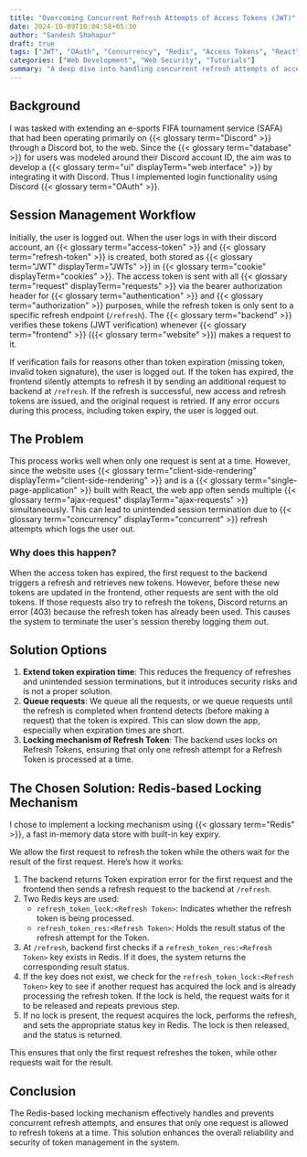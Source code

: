 ```yaml
---
title: "Overcoming Concurrent Refresh Attempts of Access Tokens (JWT)"
date: 2024-10-09T10:04:58+05:30
author: "Sandesh Shahapur"
draft: true
tags: ["JWT", "OAuth", "Concurrency", "Redis", "Access Tokens", "React"]
categories: ["Web Development", "Web Security", "Tutorials"]
summary: "A deep dive into handling concurrent refresh attempts of access tokens in a single-page application using JWT, OAuth, and Redis-based locking mechanisms to enhance token management security."
---
```


## Background

I was tasked with extending an e-sports FIFA tournament service (SAFA) that had been operating primarily on {{< glossary term="Discord" >}} through a Discord bot, to the web. Since the {{< glossary term="database" >}} for users was modeled around their Discord account ID, the aim was to develop a {{< glossary term="ui" displayTerm="web interface" >}} by integrating it with Discord. Thus I implemented login functionality using Discord {{< glossary term="OAuth" >}}.

## Session Management Workflow

Initially, the user is logged out. When the user logs in with their discord account, an {{< glossary term="access-token" >}} and {{< glossary term="refresh-token" >}} is created, both stored as {{< glossary term="JWT" displayTerm="JWTs" >}} in {{< glossary term="cookie" displayTerm="cookies" >}}. The access token is sent with all {{< glossary term="request" displayTerm="requests" >}} via the bearer authorization header for {{< glossary term="authentication" >}} and {{< glossary term="authorization" >}} purposes, while the refresh token is only sent to a specific refresh endpoint (`/refresh`). The {{< glossary term="backend" >}} verifies these tokens (JWT verification) whenever {{< glossary term="frontend" >}} ({{< glossary term="website" >}}) makes a request to it.

If verification fails for reasons other than token expiration (missing token, invalid token signature), the user is logged out. If the token has expired, the frontend silently attempts to refresh it by sending an additional request to backend at `/refresh`. If the refresh is successful, new access and refresh tokens are issued, and the original request is retried. If any error occurs during this process, including token expiry, the user is logged out.

## The Problem

This process works well when only one request is sent at a time. However, since the website uses {{< glossary term="client-side-rendering" displayTerm="client-side-rendering" >}} and is a {{< glossary term="single-page-application" >}} built with React, the web app often sends multiple {{< glossary term="ajax-request" displayTerm="ajax-requests" >}} simultaneously. This can lead to unintended session termination due to {{< glossary term="concurrency" displayTerm="concurrent" >}} refresh attempts which logs the user out.

### Why does this happen?

When the access token has expired, the first request to the backend triggers a refresh and retrieves new tokens. However, before these new tokens are updated in the frontend, other requests are sent with the old tokens. If those requests also try to refresh the tokens, Discord returns an error (403) because the refresh token has already been used. This causes the system to terminate the user's session thereby logging them out.

## Solution Options

1. **Extend token expiration time**: This reduces the frequency of refreshes and unintended session terminations, but it introduces security risks and is not a proper solution.
2. **Queue requests**: We queue all the requests, or we queue requests until the refresh is completed when frontend detects (before making a request) that the token is expired. This can slow down the app, especially when expiration times are short.
3. **Locking mechanism of Refresh Token**: The backend uses locks on Refresh Tokens, ensuring that only one refresh attempt for a Refresh Token is processed at a time.

## The Chosen Solution: Redis-based Locking Mechanism

I chose to implement a locking mechanism using {{< glossary term="Redis" >}}, a fast in-memory data store with built-in key expiry.

We allow the first request to refresh the token while the others wait for the result of the first request.
Here’s how it works:

1. The backend returns Token expiration error for the first request and the frontend then sends a refresh request to the backend at `/refresh`.
2. Two Redis keys are used:
    - `refresh_token_lock:<Refresh Token>`: Indicates whether the refresh token is being processed.
    - `refresh_token_res:<Refresh Token>`: Holds the result status of the refresh attempt for the Token.
3. At `/refresh`, backend first checks if a `refresh_token_res:<Refresh Token>` key exists in Redis. If it does, the system returns the corresponding result status.
4. If the key does not exist, we check for the `refresh_token_lock:<Refresh Token>` key to see if another request has acquired the lock and is already processing the refresh token. If the lock is held, the request waits for it to be released and repeats previous step.
5. If no lock is present, the request acquires the lock, performs the refresh, and sets the appropriate status key in Redis. The lock is then released, and the status is returned.

This ensures that only the first request refreshes the token, while other requests wait for the result.

## Conclusion

The Redis-based locking mechanism effectively handles and prevents concurrent refresh attempts, and ensures that only one request is allowed to refresh tokens at a time. This solution enhances the overall reliability and security of token management in the system.
